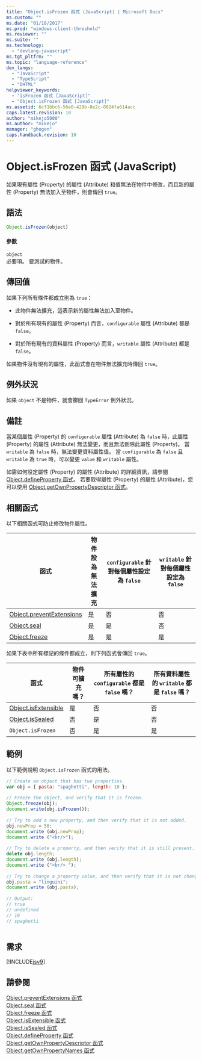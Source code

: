 ```yaml
---
title: "Object.isFrozen 函式 (JavaScript) | Microsoft Docs"
ms.custom: ""
ms.date: "01/18/2017"
ms.prod: "windows-client-threshold"
ms.reviewer: ""
ms.suite: ""
ms.technology: 
  - "devlang-javascript"
ms.tgt_pltfrm: ""
ms.topic: "language-reference"
dev_langs: 
  - "JavaScript"
  - "TypeScript"
  - "DHTML"
helpviewer_keywords: 
  - "isFrozen 函式 [JavaScript]"
  - "Object.isFrozen 函式 [JavaScript]"
ms.assetid: 6cf1bbc6-56e8-429b-8e2c-0024fa614acc
caps.latest.revision: 10
author: "mikejo5000"
ms.author: "mikejo"
manager: "ghogen"
caps.handback.revision: 10
---
```

# Object.isFrozen 函式 (JavaScript)
如果現有屬性 \(Property\) 的屬性 \(Attribute\) 和值無法在物件中修改，而且新的屬性 \(Property\) 無法加入至物件，則會傳回 `true`。  
  
## 語法  
  
```javascript  
Object.isFrozen(object)  
```  
  
#### 參數  
 `object`  
 必要項。  要測試的物件。  
  
## 傳回值  
 如果下列所有條件都成立則為 `true`：  
  
-   此物件無法擴充，這表示新的屬性無法加入至物件。  
  
-   對於所有現有的屬性 \(Property\) 而言，`configurable` 屬性 \(Attribute\) 都是 `false`。  
  
-   對於所有現有的資料屬性 \(Property\) 而言，`writable` 屬性 \(Attribute\) 都是 `false`。  
  
 如果物件沒有現有的屬性，此函式會在物件無法擴充時傳回 `true`。  
  
## 例外狀況  
 如果 `object` 不是物件，就會擲回 `TypeError` 例外狀況。  
  
## 備註  
 當某個屬性 \(Property\) 的 `configurable` 屬性 \(Attribute\) 為 `false` 時，此屬性 \(Property\) 的屬性 \(Attribute\) 無法變更，而且無法刪除此屬性 \(Property\)。  當 `writable` 為 `false` 時，無法變更資料屬性值。  當 `configurable` 為 `false` 且 `writable` 為 `true` 時，可以變更 `value` 和 `writable` 屬性。  
  
 如需如何設定屬性 \(Property\) 的屬性 \(Attribute\) 的詳細資訊，請參閱 [Object.defineProperty 函式](../../javascript/reference/object-defineproperty-function-javascript.md)。  若要取得屬性 \(Property\) 的屬性 \(Attribute\)，您可以使用 [Object.getOwnPropertyDescriptor 函式](../../javascript/reference/object-getownpropertydescriptor-function-javascript.md)。  
  
## 相關函式  
 以下相關函式可防止修改物件屬性。  
  
|函式|物件設為無法擴充|`configurable` 針對每個屬性設定為 `false`|`writable` 針對每個屬性設定為 `false`|  
|--------|--------------|--------------------------------------|----------------------------------|  
|[Object.preventExtensions](../../javascript/reference/object-preventextensions-function-javascript.md)|是|否|否|  
|[Object.seal](../../javascript/reference/object-seal-function-javascript.md)|是|是|否|  
|[Object.freeze](../../javascript/reference/object-freeze-function-javascript.md)|是|是|是|  
  
 如果下表中所有標記的條件都成立，則下列函式會傳回 `true`。  
  
|函式|物件可擴充嗎？|所有屬性的 `configurable` 都是 `false` 嗎？|所有資料屬性的 `writable` 都是 `false` 嗎？|  
|--------|-------------|----------------------------------------|--------------------------------------|  
|[Object.isExtensible](../../javascript/reference/object-isextensible-function-javascript.md)|是|否|否|  
|[Object.isSealed](../../javascript/reference/object-issealed-function-javascript.md)|否|是|否|  
|`Object.isFrozen`|否|是|是|  
  
## 範例  
 以下範例說明 `Object.isFrozen` 函式的用法。  
  
```javascript  
// Create an object that has two properties.  
var obj = { pasta: "spaghetti", length: 10 };  
  
// Freeze the object, and verify that it is frozen.  
Object.freeze(obj);  
document.write(obj.isFrozen());  
  
// Try to add a new property, and then verify that it is not added.   
obj.newProp = 50;  
document.write (obj.newProp);  
document.write ("<br/>");  
  
// Try to delete a property, and then verify that it is still present.  
delete obj.length;  
document.write (obj.length);  
document.write ("<br/> ");  
  
// Try to change a property value, and then verify that it is not changed.  
obj.pasta = "linguini";  
document.write (obj.pasta);  
  
// Output:  
// true  
// undefined  
// 10  
// spaghetti  
  
```  
  
## 需求  
 [!INCLUDE[jsv9](../../javascript/includes/jsv9-md.md)]  
  
## 請參閱  
 [Object.preventExtensions 函式](../../javascript/reference/object-preventextensions-function-javascript.md)   
 [Object.seal 函式](../../javascript/reference/object-seal-function-javascript.md)   
 [Object.freeze 函式](../../javascript/reference/object-freeze-function-javascript.md)   
 [Object.isExtensible 函式](../../javascript/reference/object-isextensible-function-javascript.md)   
 [Object.isSealed 函式](../../javascript/reference/object-issealed-function-javascript.md)   
 [Object.defineProperty 函式](../../javascript/reference/object-defineproperty-function-javascript.md)   
 [Object.getOwnPropertyDescriptor 函式](../../javascript/reference/object-getownpropertydescriptor-function-javascript.md)   
 [Object.getOwnPropertyNames 函式](../../javascript/reference/object-getownpropertynames-function-javascript.md)
